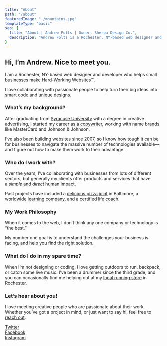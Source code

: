 ```yaml
---
title: "About"
path: "/about"
featuredImage: "./mountains.jpg"
templateType: "basic"
seo: {
  title: "About | Andrew Folts | Owner, Sherpa Design Co.",
  description: "Andrew Folts is a Rochester, NY-based web designer and developer who helps small businesses make Hard-Working Websites™."
}
---
```


## Hi, I’m Andrew. Nice to meet you.

I am a Rochester, NY-based web designer and developer who helps small businesses make Hard-Working Websites™.

I love collaborating with passionate people to help turn their big ideas into smart code and unique designs.

### What’s my background?

After graduating from [Syracuse University](http://newhouse.syr.edu/) with a degree in creative advertising, I started my career as a [copywriter](http://bnoinc.com/), working with name brands like MasterCard and Johnson & Johnson.

I’ve also been building websites since 2007, so I know how tough it can be for businesses to navigate the massive number of technologies available—and figure out how to make them work to their advantage.

### Who do I work with?

Over the years, I’ve collaborating with businesses from lots of different sectors, but generally my clients offer products and services that have a _simple_ and _direct_ human impact.

Past projects have included a [delicious pizza joint](http://joesquared.com/) in Baltimore, a worldwide [learning company](/work/learning-everywhere/), and a certified [life coach](/work/connecting-core/).

### My Work Philosophy

When it comes to the web, I don’t think any one company or technology is “the best.” 

My number one goal is to understand the challenges your business is facing, and help you find the right solution.

### What do I do in my spare time?

When I’m not designing or coding, I love getting outdoors to run, backpack, or catch some live music. I’ve been a drummer since the third grade, and you can occasionally find me helping out at my [local running store](http://www.medvedrunwalk.com/) in Rochester.

### Let’s hear about you!

I love meeting creative people who are passionate about their work. Whether you’ve got a project in mind, or just want to say hi, feel free to [reach out](#contactForm).

[Twitter](https://www.twitter.com/sherpadesignco)  
[Facebook](https://www.facebook.com/sherpadesignco)  
[Instagram](https://www.instagram.com/sherpadesignco)